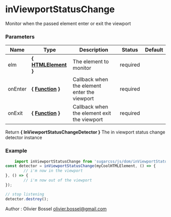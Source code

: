 # inViewportStatusChange

Monitor when the passed element enter or exit the viewport



### Parameters
Name  |  Type  |  Description  |  Status  |  Default
------------  |  ------------  |  ------------  |  ------------  |  ------------
elm  |  **{ [HTMLElement](https://developer.mozilla.org/fr/docs/Web/API/HTMLElement) }**  |  The element to monitor  |  required  |
onEnter  |  **{ [Function](https://developer.mozilla.org/fr/docs/Web/JavaScript/Reference/Objets_globaux/Function) }**  |  Callback when the element enter the viewport  |  required  |
onExit  |  **{ [Function](https://developer.mozilla.org/fr/docs/Web/JavaScript/Reference/Objets_globaux/Function) }**  |  Callback when the element exit the viewport  |  required  |

Return **{ InViewportStatusChangeDetector }** The in viewport status change detector instance

### Example
```js
	import inViewportStatusChange from 'sugarcss/js/dom/inViewportStatusChange'
const detector = inViewportStatusChange(myCoolHTMLElement, () => {
		// i'm now in the viewport
}, () => {
		// i'm now out of the viewport
});

// stop listening
detector.destroy();
```
Author : Olivier Bossel [olivier.bossel@gmail.com](mailto:olivier.bossel@gmail.com)